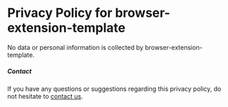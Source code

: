 # Privacy Policy for browser-extension-template

No data or personal information is collected by browser-extension-template.

##### Contact

If you have any questions or suggestions regarding this privacy policy, do not hesitate to [contact us](https://github.com/netfantom-spb/hebrew-hero/issues/new).
